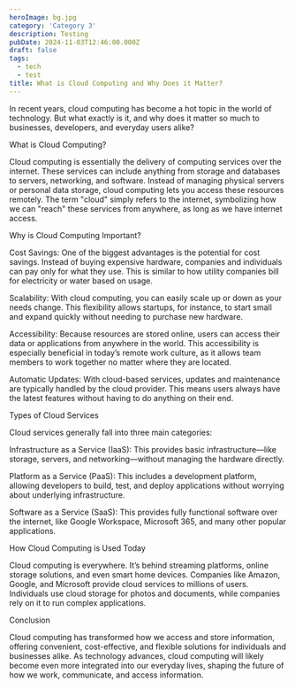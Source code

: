 ```yaml
---
heroImage: bg.jpg
category: 'Category 3'
description: Testing
pubDate: 2024-11-03T12:46:00.000Z
draft: false
tags:
  - tech
  - test
title: What is Cloud Computing and Why Does it Matter?
---
```

In recent years, cloud computing has become a hot topic in the world of technology. But what exactly is it, and why does it matter so much to businesses, developers, and everyday users alike?



What is Cloud Computing?

Cloud computing is essentially the delivery of computing services over the internet. These services can include anything from storage and databases to servers, networking, and software. Instead of managing physical servers or personal data storage, cloud computing lets you access these resources remotely. The term "cloud" simply refers to the internet, symbolizing how we can "reach" these services from anywhere, as long as we have internet access.



Why is Cloud Computing Important?

Cost Savings: One of the biggest advantages is the potential for cost savings. Instead of buying expensive hardware, companies and individuals can pay only for what they use. This is similar to how utility companies bill for electricity or water based on usage.



Scalability: With cloud computing, you can easily scale up or down as your needs change. This flexibility allows startups, for instance, to start small and expand quickly without needing to purchase new hardware.



Accessibility: Because resources are stored online, users can access their data or applications from anywhere in the world. This accessibility is especially beneficial in today’s remote work culture, as it allows team members to work together no matter where they are located.



Automatic Updates: With cloud-based services, updates and maintenance are typically handled by the cloud provider. This means users always have the latest features without having to do anything on their end.



Types of Cloud Services

Cloud services generally fall into three main categories:



Infrastructure as a Service (IaaS): This provides basic infrastructure—like storage, servers, and networking—without managing the hardware directly.



Platform as a Service (PaaS): This includes a development platform, allowing developers to build, test, and deploy applications without worrying about underlying infrastructure.



Software as a Service (SaaS): This provides fully functional software over the internet, like Google Workspace, Microsoft 365, and many other popular applications.



How Cloud Computing is Used Today

Cloud computing is everywhere. It’s behind streaming platforms, online storage solutions, and even smart home devices. Companies like Amazon, Google, and Microsoft provide cloud services to millions of users. Individuals use cloud storage for photos and documents, while companies rely on it to run complex applications.



Conclusion

Cloud computing has transformed how we access and store information, offering convenient, cost-effective, and flexible solutions for individuals and businesses alike. As technology advances, cloud computing will likely become even more integrated into our everyday lives, shaping the future of how we work, communicate, and access information.
